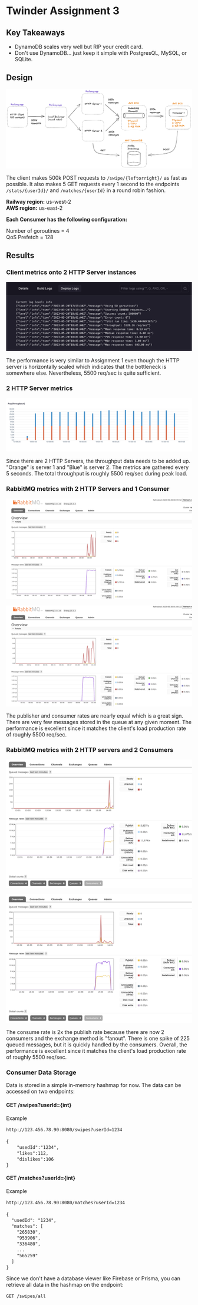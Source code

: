 # Twinder Assignment 3

## Key Takeaways

- DynamoDB scales very well but RIP your credit card.
- Don't use DynamoDB... just keep it simple with PostgresQL, MySQL, or SQLite.

## Design

![architecture](results/twinder-a3-architecture.png)

The client makes 500k POST requests to `/swipe/{leftorright}/` as fast as possible. It also makes 5 GET requests every 1 second to the endpoints `/stats/{userId}/` and `/matches/{userId}` in a round robin fashion.

**Railway region:** us-west-2  
**AWS region:** us-east-2

**Each Consumer has the following configuration:**

Number of goroutines = 4  
QoS Prefetch = 128

## Results

### Client metrics onto 2 HTTP Server instances

![httpserver-metrics](results/httpserver-metrics.png)

The performance is very similar to Assignment 1 even though the HTTP server is horizontally scaled which indicates that the bottleneck is somewhere else. Nevertheless, 5500 req/sec is quite sufficient.

### 2 HTTP Server metrics

![axiom-throughput](results/axiom-throughput.png)

Since there are 2 HTTP Servers, the throughput data needs to be added up. "Orange" is server 1 and "Blue" is server 2. The metrics are gathered every 5 seconds. The total throughput is roughly 5500 req/sec during peak load.

### RabbitMQ metrics with 2 HTTP Servers and 1 Consumer

![load-balanced-1](results/rabbitmq-1consumer-mid.png)

![load-balanced-2](results/rabbitmq-1consumer-done.png)

The publisher and consumer rates are nearly equal which is a great sign. There are very few messages stored in the queue at any given moment. The performance is excellent since it matches the client's load production rate of roughly 5500 req/sec.

### RabbitMQ metrics with 2 HTTP servers and 2 Consumers

![2consumers-1](results/rabbitmq-2consumers-mid.png)

![2consumers-2](results/rabbitmq-2consumers-done.png)

The consume rate is 2x the publish rate because there are now 2 consumers and the exchange method is "fanout". There is one spike of 225 queued messages, but it is quickly handled by the consumers. Overall, the performance is excellent since it matches the client's load production rate of roughly 5500 req/sec.

### Consumer Data Storage

Data is stored in a simple in-memory hashmap for now. The data can be accessed on two endpoints:

#### GET /swipes?userId={int}

Example

```
http://123.456.78.90:8080/swipes?userId=1234

{
    "usedId":"1234",
    "likes":112,
    "dislikes":106
}
```

#### GET /matches?userId={int}

Example

```
http://123.456.78.90:8080/matches?userId=1234

{
  "usedId": "1234",
  "matches": [
    "265830",
    "953906",
    "336480",
    ...
    "565259"
  ]
}
```

Since we don't have a database viewer like Firebase or Prisma, you can retrieve all data in the hashmap on the endpoint:

```
GET /swipes/all
```
